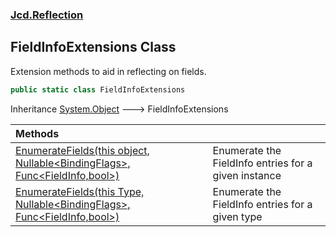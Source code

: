 ### [Jcd.Reflection](Jcd.Reflection.md 'Jcd.Reflection')

## FieldInfoExtensions Class

Extension methods to aid in reflecting on fields.

```csharp
public static class FieldInfoExtensions
```

Inheritance [System.Object](https://docs.microsoft.com/en-us/dotnet/api/System.Object 'System.Object') &#129106;
FieldInfoExtensions

| Methods                                                                                                                                                                                                                                                                                                                      |                                                      |
|:-----------------------------------------------------------------------------------------------------------------------------------------------------------------------------------------------------------------------------------------------------------------------------------------------------------------------------|:-----------------------------------------------------|
| [EnumerateFields(this object, Nullable&lt;BindingFlags&gt;, Func&lt;FieldInfo,bool&gt;)](FieldInfoExtensions.EnumerateFields.NkmluEpsxhIvZDI3RVsoDQ.md 'Jcd.Reflection.FieldInfoExtensions.EnumerateFields(this object, System.Nullable<System.Reflection.BindingFlags>, System.Func<System.Reflection.FieldInfo,bool>)')    | Enumerate the FieldInfo entries for a given instance |
| [EnumerateFields(this Type, Nullable&lt;BindingFlags&gt;, Func&lt;FieldInfo,bool&gt;)](FieldInfoExtensions.EnumerateFields.GQSo1ZgWrzTrtwJCvGpE+Q.md 'Jcd.Reflection.FieldInfoExtensions.EnumerateFields(this System.Type, System.Nullable<System.Reflection.BindingFlags>, System.Func<System.Reflection.FieldInfo,bool>)') | Enumerate the FieldInfo entries for a given type     |
